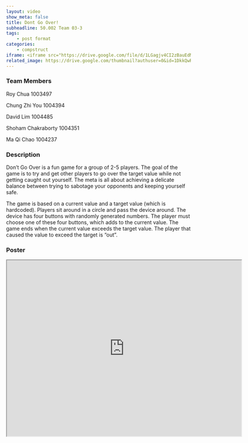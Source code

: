 ```yaml
---
layout: video
show_meta: false
title: Dont Go Over!
subheadline: 50.002 Team 03-3
tags:
    - post format
categories:
    - compstruct
iframe: <iframe src="https://drive.google.com/file/d/1LGagjv4CI2zBauEdMs8FUvS3kvI42dwZ/preview" width="640" height="480"></iframe>
related_image: https://drive.google.com/thumbnail?authuser=0&id=1DkkQwRG85Xd1PN5peyIacLwskeMrnaDc&sz=w300-h300-p-k-nu-iv1
---
```


### Team Members

Roy Chua 1003497

Chung Zhi You 1004394

David Lim 1004485

Shoham Chakraborty 1004351

Ma Qi Chao 1004237  

### Description

Don’t Go Over is a fun game for a group of 2-5 players. The goal of the game is to try and get other players to go over the target value while not getting caught out yourself. The meta is all about achieving a delicate balance between trying to sabotage your opponents and keeping yourself safe.

The game is based on a current value and a target value (which is hardcoded). Players sit around in a circle and pass the device around. The device has four buttons with randomly generated numbers. The player must choose one of these four buttons, which adds to the current value. The game ends when the current value exceeds the target value. The player that caused the value to exceed the target is “out”.

### Poster

<iframe src="https://drive.google.com/file/d/1DkkQwRG85Xd1PN5peyIacLwskeMrnaDc/preview" width="640" height="480"></iframe>
